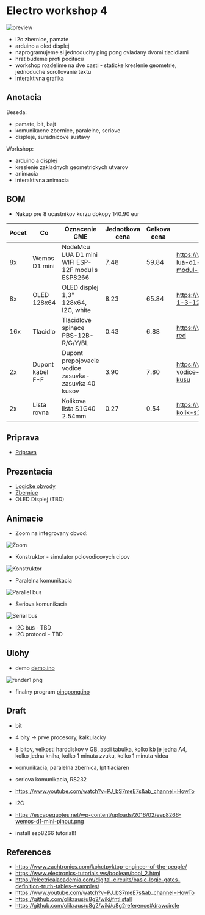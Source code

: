 # Electro workshop 4

![preview](preview.jpg)

- i2c zbernice, pamate
- arduino a oled displej
- naprogramujeme si jednoduchy ping pong ovladany dvomi tlacidlami
- hrat budeme proti pocitacu
- workshop rozdelime na dve casti - staticke kreslenie geometrie, jednoduche scrollovanie textu
- interaktivna grafika

## Anotacia

Beseda:
  - pamate, bit, bajt
  - komunikacne zbernice, paralelne, seriove
  - displeje, suradnicove sustavy

Workshop:
  - arduino a displej
  - kreslenie zakladnych geometrickych utvarov
  - animacia
  - interaktivna animacia

## BOM

- Nakup pre 8 ucastnikov kurzu dokopy 140.90 eur

| Pocet | Co                            | Oznacenie GME                                 | Jednotkova cena | Celkova cena | Linka         |
|-------|-------------------------------|-----------------------------------------------|-----------------|--------------|---------------|
| 8x    | Wemos D1 mini                 | NodeMcu LUA D1 mini WIFI ESP-12F modul s ESP8266  | 7.48        | 59.84        | https://www.gme.sk/nodemcu-lua-d1-mini-wifi-esp-12f-modul-s-esp8266 |
| 8x    | OLED 128x64                   | OLED displej 1,3" 128x64, I2C, white          | 8.23            | 65.84        | https://www.gme.sk/oled-displej-1-3-128x64-i2c-white
| 16x   | Tlacidlo                      | Tlacidlove spinace PBS-12B-R/G/Y/BL           | 0.43            | 6.88         | https://www.gme.sk/p-pb303b-red |
| 2x    | Dupont kabel F-F              | Dupont prepojovacie vodice zasuvka-zasuvka 40 kusov | 3.90      | 7.80         | https://www.gme.sk/propojovaci-vodice-zasuvka-zasuvka-40-kusu |
| 2x    | Lista rovna                   | Kolikova lista S1G40 2.54mm                   | 0.27            | 0.54         | https://www.gme.sk/oboustranny-kolik-s1g40-2-54mm |

## Priprava
- [Priprava](priprava/priprava.md)

## Prezentacia
- [Logicke obvody](prezentacia/logickeobvody.pdf)
- [Zbernice](prezentacia/zbernice.pdf)
- OLED Displej (TBD)

## Animacie
- Zoom na integrovany obvod: 

![Zoom](prezentacia/zoom.gif)

- Konstruktor - simulator polovodicovych cipov

![Konstruktor](prezentacia/konstruktor.gif)

- Paralelna komunikacia

![Parallel bus](prezentacia/comm_para.gif)

- Seriova komunikacia

![Serial bus](prezentacia/comm_serial.gif)

- I2C bus - TBD
- I2C protocol - TBD

## Ulohy
- demo [demo.ino](programy/demo.ino) 

![render1.png](resources/render1.png)

- finalny program [pingpong.ino](programy/pingpong.ino)
                    
## Draft

- bit
- 4 bity -> prve procesory, kalkulacky
- 8 bitov, velkosti harddiskov v GB, ascii tabulka, kolko kb je jedna A4, kolko jedna kniha, kolko 1 minuta zvuku,
kolko 1 minuta videa

- komunikacia, paralelna zbernica, lpt tlaciaren
- seriova komunikacia, RS232
- https://www.youtube.com/watch?v=PJ_bS7meE7s&ab_channel=HowTo
- I2C
- https://escapequotes.net/wp-content/uploads/2016/02/esp8266-wemos-d1-mini-pinout.png
- install esp8266 tutorial!!

## References
- https://www.zachtronics.com/kohctpyktop-engineer-of-the-people/
- https://www.electronics-tutorials.ws/boolean/bool_2.html
- https://electricalacademia.com/digital-circuits/basic-logic-gates-definition-truth-tables-examples/
- https://www.youtube.com/watch?v=PJ_bS7meE7s&ab_channel=HowTo
- https://github.com/olikraus/u8g2/wiki/fntlistall
- https://github.com/olikraus/u8g2/wiki/u8g2reference#drawcircle
